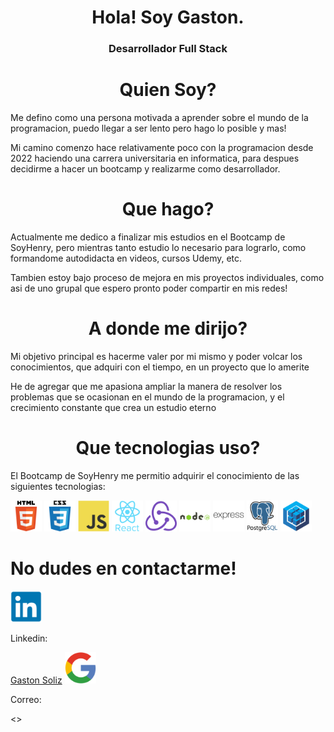 <h1 align="center">Hola! Soy Gaston.</h1>
<h3 align="center">Desarrollador Full Stack</h3>
<h1 align="center">Quien Soy?</h1>
  <p>Me defino como una persona motivada a aprender sobre el mundo de la programacion, puedo llegar a ser lento pero hago lo posible y mas!</p>
  <p>Mi camino comenzo hace relativamente poco con la programacion desde 2022 haciendo una carrera universitaria en informatica, para despues decidirme a hacer un bootcamp y realizarme como desarrollador.</p>
<h1 align="center">Que hago?</h1>
  <p>Actualmente me dedico a finalizar mis estudios en el Bootcamp de SoyHenry, pero mientras tanto estudio lo necesario para lograrlo, como formandome autodidacta en videos, cursos Udemy, etc.</p>
  <p>Tambien estoy bajo proceso de mejora en mis proyectos individuales, como asi de uno grupal que espero pronto poder compartir en mis redes!</p>
<h1 align="center">A donde me dirijo?</h1>
  <p>Mi objetivo principal es hacerme valer por mi mismo y poder volcar los conocimientos, que adquiri con el tiempo, en un proyecto que lo amerite</p>
  <p>He de agregar que me apasiona ampliar la manera de resolver los problemas que se ocasionan en el mundo de la programacion, y el crecimiento constante que crea un estudio eterno</p>
<h1 align="center">Que tecnologias uso?</h1>
<p>El Bootcamp de SoyHenry me permitio adquirir el conocimiento de las siguientes tecnologias:</p>
<p>
<img src="https://raw.githubusercontent.com/devicons/devicon/master/icons/html5/html5-original-wordmark.svg" alt="html5" width="50" height="50"/>
<img src="https://raw.githubusercontent.com/devicons/devicon/master/icons/css3/css3-original-wordmark.svg" alt="css3" width="50" height="50"/>
<img src="https://raw.githubusercontent.com/devicons/devicon/master/icons/javascript/javascript-original.svg" alt="javascript" width="50" height="50"/>
<img src="https://raw.githubusercontent.com/devicons/devicon/master/icons/react/react-original-wordmark.svg" alt="react" width="50" height="50"/>
<img src="https://raw.githubusercontent.com/devicons/devicon/master/icons/redux/redux-original.svg" alt="redux" width="50" height="50"/>
<img src="https://raw.githubusercontent.com/devicons/devicon/master/icons/nodejs/nodejs-original-wordmark.svg" alt="nodejs" width="50" height="50"/>
<img src="https://raw.githubusercontent.com/devicons/devicon/master/icons/express/express-original-wordmark.svg" alt="express" width="50" height="50"/>
<img src="https://raw.githubusercontent.com/devicons/devicon/master/icons/postgresql/postgresql-original-wordmark.svg" alt="postgresql" width="50" height="50"/>
<img src="https://raw.githubusercontent.com/devicons/devicon/master/icons/sequelize/sequelize-original.svg" alt="sequelize" width="50" height="50"/>

</p>
<h1>No dudes en contactarme!</h1>
<img src="https://raw.githubusercontent.com/devicons/devicon/master/icons/linkedin/linkedin-original.svg" alt="linkedin" height="50" width="50" />
<p>Linkedin:</p>
<a href="https://www.linkedin.com/in/gaston-soliz/">Gaston Soliz</a>
<img src="https://github.com/devicons/devicon/blob/master/icons/google/google-original.svg" alt="correo" height="50" width="50">
<p>Correo:</p>
<></p>
